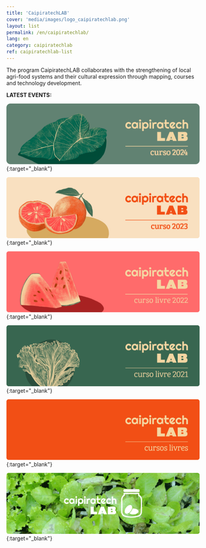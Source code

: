 ```yaml
---
title: 'CaipiratechLAB'
cover: 'media/images/logo_caipiratechlab.png'
layout: list
permalink: /en/caipiratechlab/
lang: en
category: caipiratechlab
ref: caipiratechlab-list
---
```

  
The program CaipiratechLAB collaborates with the strengthening of local agri-food systems and their cultural expression through mapping, courses and technology development.
  
**LATEST EVENTS:**

[![Banner CaipiratechLAB 2024](/media/images/Banner_Curso_CaipiratechLAB2024.png)](/caipiratechlab2024/){:target="_blank"}

[![Banner CaipiratechLAB 2023](/media/images/Banner_Curso_CaipiratechLAB2023.png)](/caipiratechlab2023/){:target="_blank"}

[![Banner CaipiratechLAB 2022](/media/images/banner_caipiratechlab_curso2022.png)](https://silo.org.br/caipiratechlab2022/){:target="_blank"}

[![Banner CaipiratechLAB 2021](/media/images/c21_cursolivre_banner.png)](https://silo.org.br/caipiratechlab2021/){:target="_blank"}

[![Banner CaipiratechLAB 2020](/media/images/caipiratechlab_cursos.png)](https://silo.org.br/caipiratechlab2020/){:target="_blank"}
  
[![Banner Flicker CaipiratechLAB](/media/images/caipiratechlab_1.png)](https://www.flickr.com/photos/151197945@N07/albums/72157679168514796){:target="_blank"}
